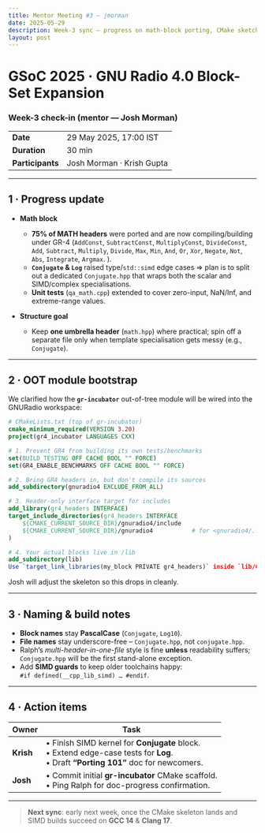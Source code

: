 ```yaml
---
title: Mentor Meeting #3 – jmorman
date: 2025-05-29
description: Week-3 sync – progress on math-block porting, CMake sketch for the OOT module, and next steps toward SIMD and documentation.
layout: post
---
```


# GSoC 2025 · GNU Radio 4.0 Block-Set Expansion  
### Week-3 check-in (mentor — **Josh Morman**)

| | |
|---|---|
| **Date** | 29 May 2025, 17:00 IST |
| **Duration** | 30 min |
| **Participants** | Josh Morman · Krish Gupta |

---

## 1 · Progress update <!--──────────────────────────-->

* **Math block**  
  * **75% of MATH headers** were ported and are now compiling/building under GR-4 (`AddConst`, `SubtractConst`,  `MultiplyConst`,  `DivideConst`,  `Add`,  `Subtract`, `Multiply`, `Divide`, `Max`, `Min`,  `And`, `Or`, `Xor`, `Negate`, `Not`, `Abs`, `Integrate`, `Argmax`.
).
  * **`Conjugate` & `Log`** raised type/`std::simd` edge cases ⇒ plan is to split out a dedicated `Conjugate.hpp` that wraps both the scalar and SIMD/complex specialisations.
  * **Unit tests** (`qa_math.cpp`) extended to cover zero-input, NaN/Inf, and extreme-range values.

* **Structure goal**  
  * Keep **one umbrella header** (`math.hpp`) where practical; spin off a separate file only when template specialisation gets messy (e.g., `Conjugate`).

---

## 2 · OOT module bootstrap <!--──────────────────────-->

We clarified how the **`gr-incubator`** out-of-tree module will be wired into the GNURadio workspace:

```cmake
# CMakeLists.txt (top of gr-incubator)
cmake_minimum_required(VERSION 3.20)
project(gr4_incubator LANGUAGES CXX)

# 1. Prevent GR4 from building its own tests/benchmarks
set(BUILD_TESTING OFF CACHE BOOL "" FORCE)
set(GR4_ENABLE_BENCHMARKS OFF CACHE BOOL "" FORCE)

# 2. Bring GR4 headers in, but don't compile its sources
add_subdirectory(gnuradio4 EXCLUDE_FROM_ALL)

# 3. Header-only interface target for includes
add_library(gr4_headers INTERFACE)
target_include_directories(gr4_headers INTERFACE
    ${CMAKE_CURRENT_SOURCE_DIR}/gnuradio4/include
    ${CMAKE_CURRENT_SOURCE_DIR}/gnuradio4           # for <gnuradio4/...>
)

# 4. Your actual blocks live in /lib
add_subdirectory(lib)
Use `target_link_libraries(my_block PRIVATE gr4_headers)` inside `lib/CMakeLists.txt`.
```
Josh will adjust the skeleton so this drops in cleanly.

---

## 3 · Naming & build notes <!--────────────────────────-->

* **Block names** stay **PascalCase** (`Conjugate`, `Log10`).
* **File names** stay underscore-free – `Conjugate.hpp`, not `conjugate.hpp`.
* Ralph’s _multi-header-in-one-file_ style is fine **unless** readability suffers;  
  `Conjugate.hpp` will be the first stand-alone exception.
* Add **SIMD guards** to keep older toolchains happy:  
  `#if defined(__cpp_lib_simd) … #endif`.

---

## 4 · Action items <!--──────────────────────────────-->

| Owner | Task |
|-------|------|
| **Krish** | • Finish SIMD kernel for **Conjugate** block.<br>• Extend edge-case tests for **Log**.<br>• Draft **“Porting 101”** doc for newcomers. |
| **Josh** | • Commit initial **gr-incubator** CMake scaffold.<br>• Ping Ralph for doc-progress confirmation. |

---
>**Next sync**: early next week, once the CMake skeleton lands and SIMD builds succeed on **GCC 14** & **Clang 17**.
